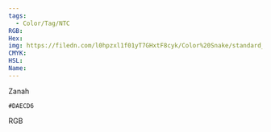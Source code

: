 ```yaml
---
tags:
  - Color/Tag/NTC
RGB:
Hex:
img: https://filedn.com/l0hpzxl1f01yT7GHxtF8cyk/Color%20Snake/standard_csv_to_svg/DAECD6.svg
CMYK:
HSL:
Name:
---
```

Zanah
```palette
#DAECD6
```
RGB
